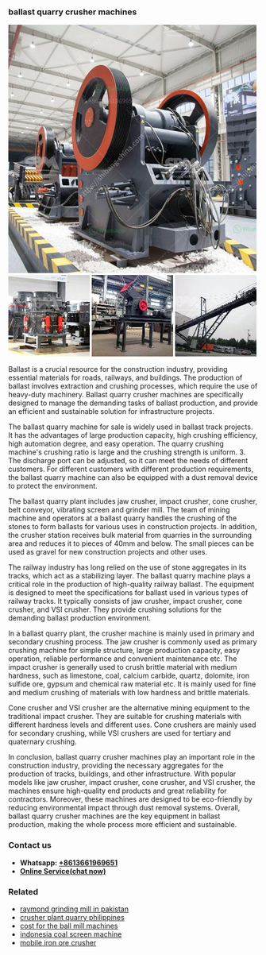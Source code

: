 <h3>ballast quarry crusher machines</h3><img src='1706755437.jpg' alt=''><p>Ballast is a crucial resource for the construction industry, providing essential materials for roads, railways, and buildings. The production of ballast involves extraction and crushing processes, which require the use of heavy-duty machinery. Ballast quarry crusher machines are specifically designed to manage the demanding tasks of ballast production, and provide an efficient and sustainable solution for infrastructure projects.</p><p>The ballast quarry machine for sale is widely used in ballast track projects. It has the advantages of large production capacity, high crushing efficiency, high automation degree, and easy operation. The quarry crushing machine's crushing ratio is large and the crushing strength is uniform. 3. The discharge port can be adjusted, so it can meet the needs of different customers. For different customers with different production requirements, the ballast quarry machine can also be equipped with a dust removal device to protect the environment.</p><p>The ballast quarry plant includes jaw crusher, impact crusher, cone crusher, belt conveyor, vibrating screen and grinder mill. The team of mining machine and operators at a ballast quarry handles the crushing of the stones to form ballasts for various uses in construction projects. In addition, the crusher station receives bulk material from quarries in the surrounding area and reduces it to pieces of 40mm and below. The small pieces can be used as gravel for new construction projects and other uses.</p><p>The railway industry has long relied on the use of stone aggregates in its tracks, which act as a stabilizing layer. The ballast quarry machine plays a critical role in the production of high-quality railway ballast. The equipment is designed to meet the specifications for ballast used in various types of railway tracks. It typically consists of jaw crusher, impact crusher, cone crusher, and VSI crusher. They provide crushing solutions for the demanding ballast production environment.</p><p>In a ballast quarry plant, the crusher machine is mainly used in primary and secondary crushing process. The jaw crusher is commonly used as primary crushing machine for simple structure, large production capacity, easy operation, reliable performance and convenient maintenance etc. The impact crusher is generally used to crush brittle material with medium hardness, such as limestone, coal, calcium carbide, quartz, dolomite, iron sulfide ore, gypsum and chemical raw material etc. It is mainly used for fine and medium crushing of materials with low hardness and brittle materials.</p><p>Cone crusher and VSI crusher are the alternative mining equipment to the traditional impact crusher. They are suitable for crushing materials with different hardness levels and different uses. Cone crushers are mainly used for secondary crushing, while VSI crushers are used for tertiary and quaternary crushing.</p><p>In conclusion, ballast quarry crusher machines play an important role in the construction industry, providing the necessary aggregates for the production of tracks, buildings, and other infrastructure. With popular models like jaw crusher, impact crusher, cone crusher, and VSI crusher, the machines ensure high-quality end products and great reliability for contractors. Moreover, these machines are designed to be eco-friendly by reducing environmental impact through dust removal systems. Overall, ballast quarry crusher machines are the key equipment in ballast production, making the whole process more efficient and sustainable.</p><h3>Contact us</h3><ul><li><strong>Whatsapp:&nbsp;<a href="https://wa.me/8613661969651">+8613661969651</a></strong></li><li><a href="https://swt.shibang-china.com/?git&amp;zhl&amp;ballast quarry crusher machines"><strong>Online Service(chat now)</strong></a></li></ul><h3>Related</h3><ul><li><a href='raymond grinding mill in pakistan.md'>raymond grinding mill in pakistan</a></li><li><a href='crusher plant quarry philippines.md'>crusher plant quarry philippines</a></li><li><a href='cost for the ball mill machines.md'>cost for the ball mill machines</a></li><li><a href='indonesia coal screen machine.md'>indonesia coal screen machine</a></li><li><a href='mobile iron ore crusher.md'>mobile iron ore crusher</a></li></ul>